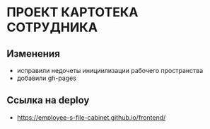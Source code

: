 # ПРОЕКТ КАРТОТЕКА СОТРУДНИКА

## Изменения
* исправили недочеты инициилизации рабочего пространства
* добавили gh-pages

## Ссылка на deploy
* https://employee-s-file-cabinet.github.io/frontend/
